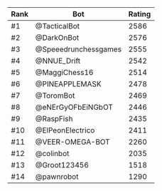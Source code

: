 Rank|Bot|Rating
---|---|---
#1|@TacticalBot|2586
#2|@DarkOnBot|2576
#3|@Speeedrunchessgames|2555
#4|@NNUE_Drift|2542
#5|@MaggiChess16|2514
#6|@PINEAPPLEMASK|2478
#7|@ToromBot|2469
#8|@eNErGyOFbEiNGbOT|2446
#9|@RaspFish|2435
#10|@ElPeonElectrico|2411
#11|@VEER-OMEGA-BOT|2260
#12|@colinbot|2035
#13|@Groot123456|1518
#14|@pawnrobot|1290
